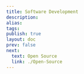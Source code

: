 ```yaml
---
title: Software Development
description: 
alias: 
tags: 
publish: true
layout: doc
prev: false
next:
  text: Open Source
  link: ./Open-Source
---
```

